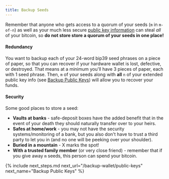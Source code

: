 ```yaml
---
title: Backup Seeds
---
```


Remember that anyone who gets access to a quorum of your seeds (`m` in `m-of-n`) as well as your much less secure [public key information](/backup-wallet/public-keys) can steal _all_ of your bitcoin, so **do not store store a quorum of your seeds in one place!**

#### Redundancy
You want to backup each of your 24-word bip39 seed phrases on a piece of paper, so that you can recover if your hardware wallet is lost, defective, or destroyed.
That means at a minimum you'll have 3 pieces of paper, each with 1 seed phrase.
Then, `m` of your seeds along with **all** `n` of your extended public key info (see [Backup Public Keys](/backup-wallet/public-keys)) will allow you to recover your funds.

#### Security
Some good places to store a seed:
* **Vaults at banks** - safe-deposit boxes have the added benefit that in the event of your death they should naturally transfer over to your heirs.
* **Safes at home/work** - you may not have the security systems/monitoring of a bank, but you also don't have to trust a third party to let you in (and no one will be peeking over your shoulder).
* **Buried in a mountain** - X marks the spot!
* **With a trusted family member** (or very close friend) - remember that if you give away `m` seeds, this person can spend your bitcoin.


{% include next_steps.md next_url="/backup-wallet/public-keys" next_name="Backup Public Keys" %}
